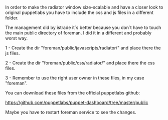 In order to make the radiator window size-scalable and have a closer look to original puppetlabs you have to include
the css and js files in a different folder.

The management did by istrade it´s better because you don´t have to touch the main public directory of foreman. I did it in a different and probably worst way.

1 - Create the dir "foreman/public/javascripts/radiator/" and place there the js files.

2 - Create the dir "foreman/public/css/radiator/" and place there the css files.

3 - Remember to use the right user owner in these files, in my case "foreman". 

You can download these files from the official puppetlabs github:

https://github.com/puppetlabs/puppet-dashboard/tree/master/public

Maybe you have to restart foreman service to see the changes.
